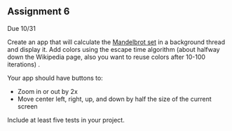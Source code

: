 ## Assignment 6
Due 10/31

Create an app that will calculate the [Mandelbrot set](https://en.wikipedia.org/wiki/Mandelbrot_set) in a background thread and display it.  Add colors using the escape time algorithm (about halfway down the Wikipedia page, also you want to reuse colors after 10-100 iterations) . 

Your app should have buttons to:
* Zoom in or out by 2x
* Move center left, right, up, and down by half the size of the current screen

Include at least five tests in your project.
